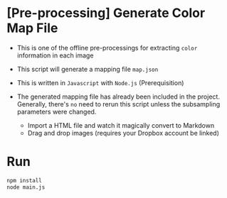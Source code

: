 # [Pre-processing] Generate Color Map File
- This is one of the offline pre-processings for extracting `color` information in each image
- This script will generate a mapping file `map.json`
- This is written in `Javascript` with `Node.js` (Prerequisition)
- The generated mapping file has already been included in the project. Generally, there's `no` need to rerun this script unless the subsampling parameters were changed.

  - Import a HTML file and watch it magically convert to Markdown
  - Drag and drop images (requires your Dropbox account be linked)

# Run
```sh
npm install
node main.js
```